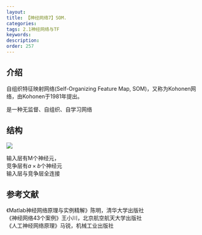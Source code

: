 ```yaml
---
layout:
title: 【神经网络7】SOM.
categories:
tags: 2.1神经网络与TF
keywords:
description:
order: 257
---
```


## 介绍

自组织特征映射网络(Self-Organizing Feature Map, SOM)，又称为Kohonen网络，由Kohonen于1981年提出。  


是一种无监督、自组织、自学习网络

## 结构
<img src='http://www.guofei.site/public/postimg/ann_som.png'>

输入层有M个神经元，  
竞争层有$a\times b$个神经元  
输入层与竞争层全连接  




## 参考文献
《Matlab神经网络原理与实例精解》陈明，清华大学出版社   
《神经网络43个案例》王小川，北京航空航天大学出版社  
《人工神经网络原理》马锐，机械工业出版社  
